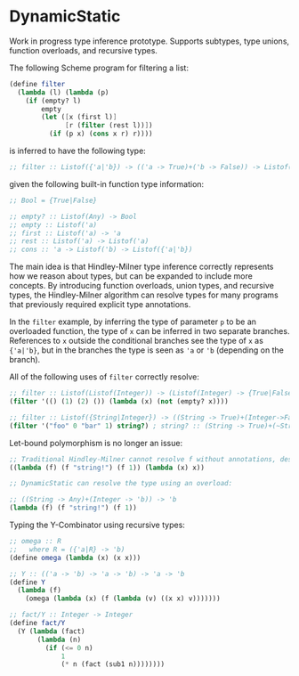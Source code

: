 DynamicStatic
=============

Work in progress type inference prototype. Supports subtypes, type unions, function overloads, and recursive types.


The following Scheme program for filtering a list:

```scheme
(define filter 
  (lambda (l) (lambda (p)
    (if (empty? l)
        empty
        (let ([x (first l)]
              [r (filter (rest l))])
          (if (p x) (cons x r) r))))
```

is inferred to have the following type:

```scheme
;; filter :: Listof({'a|'b}) -> (('a -> True)+('b -> False)) -> Listof('a)
```

given the following built-in function type information:

```scheme
;; Bool = {True|False}

;; empty? :: Listof(Any) -> Bool
;; empty :: Listof('a)
;; first :: Listof('a) -> 'a
;; rest :: Listof('a) -> Listof('a)
;; cons :: 'a -> Listof('b) -> Listof({'a|'b})
```

The main idea is that Hindley-Milner type inference correctly represents how we reason about types, but can be expanded to include more concepts. By introducing function overloads, union types, and recursive types, the Hindley-Milner algorithm can resolve types for many programs that previously required explicit type annotations.

In the `filter` example, by inferring the type of parameter `p` to be an overloaded function, the type of `x` can be inferred in two separate branches. References to `x` outside the conditional branches see the type of `x` as `{'a|'b}`, but in the branches the type is seen as `'a` or `'b` (depending on the branch).

All of the following uses of `filter` correctly resolve:

```scheme
;; filter :: Listof(Listof(Integer)) -> (Listof(Integer) -> {True|False}) -> Listof(Integer)
(filter '(() (1) (2) ()) (lambda (x) (not (empty? x))))

;; filter :: Listof({String|Integer}) -> ((String -> True)+(Integer->False)) -> Listof(String)
(filter '("foo" 0 "bar" 1) string?) ; string? :: (String -> True)+(~String -> False)
```


Let-bound polymorphism is no longer an issue:

```scheme
;; Traditional Hindley-Milner cannot resolve f without annotations, despite this being a valid program.
((lambda (f) (f "string!") (f 1)) (lambda (x) x))

;; DynamicStatic can resolve the type using an overload:

;; ((String -> Any)+(Integer -> 'b)) -> 'b
(lambda (f) (f "string!") (f 1))
```


Typing the Y-Combinator using recursive types:

```scheme
;; omega :: R 
;;   where R = ({'a|R} -> 'b)
(define omega (lambda (x) (x x)))

;; Y :: (('a -> 'b) -> 'a -> 'b) -> 'a -> 'b
(define Y 
  (lambda (f) 
    (omega (lambda (x) (f (lambda (v) ((x x) v)))))))

;; fact/Y :: Integer -> Integer
(define fact/Y
  (Y (lambda (fact)
       (lambda (n)
         (if (<= 0 n) 
             1 
             (* n (fact (sub1 n))))))))
```
